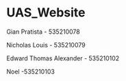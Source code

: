 # UAS_Website

Gian Pratista - 535210078

Nicholas Louis - 535210079

Edward Thomas Alexander - 535210102

Noel -535210103
